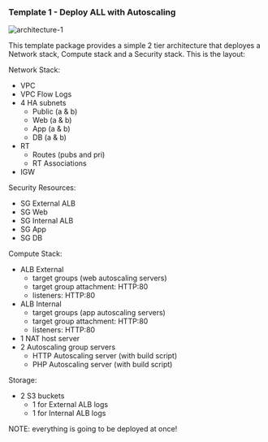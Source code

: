 ### Template 1 - Deploy ALL with Autoscaling

![architecture-1](https://s3.amazonaws.com/personal-website-assets104410-dev/projects/template-1-autoscaling.png)

This template package provides a simple 2 tier architecture that deployes a Network stack, Compute stack and a Security stack. This is the layout:

Network Stack:
- VPC
- VPC Flow Logs
- 4 HA subnets
  - Public (a & b)
  - Web (a & b)
  - App (a & b)
  - DB (a & b)
- RT
  - Routes (pubs and pri)
  - RT Associations
- IGW

Security Resources:
- SG External ALB
- SG Web
- SG Internal ALB
- SG App
- SG DB

Compute Stack:
- ALB External 
  - target groups (web autoscaling servers)
  - target group attachment: HTTP:80
  - listeners: HTTP:80
- ALB Internal 
  - target groups (app autoscaling servers)
  - target group attachment: HTTP:80
  - listeners: HTTP:80
- 1 NAT host server
- 2 Autoscaling group servers
  - HTTP Autoscaling server (with build script)
  - PHP Autoscaling server (with build script)

Storage:
- 2 S3 buckets
  - 1 for External ALB logs
  - 1 for Internal ALB logs

NOTE: everything is going to be deployed at once!